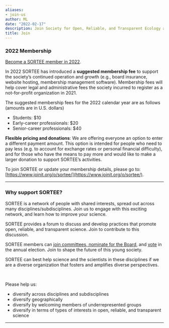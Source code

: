 ```yaml
---
aliases:
- join-us
author: ML
date: "2022-02-17"
description: Join Society for Open, Reliable, and Transparent Ecology and Evolutionary biology (SORTEE)
title: Join
---
```


### 2022 Membership   

[Become a SORTEE member in 2022](https://www.joinit.org/o/sortee/).

In 2022 SORTEE has introduced a **suggested membership fee** to support the society’s continued operation and growth (e.g., board insurance, website hosting, membership management software). Membership fees will help cover legal and administrative fees the society incurred to register as a not-for-profit organization in 2021.

The suggested membership fees for the 2022 calendar year are as follows (amounts are in U.S. dollars)    

*	Students: $10    
*	Early-career professionals: $20    
*	Senior-career professionals: $40    

**Flexible pricing and donations**: We are offering everyone an option to enter a different payment amount. This option is intended for people who need to pay less (e.g. to account for exchange rates or personal financial difficulty), and for those who have the means to pay more and would like to make a larger donation to support SORTEE’s activities. 

To join SORTEE or update your membership details, please go to: [https://www.joinit.org/o/sortee/](https://www.joinit.org/o/sortee/).

----

### Why support SORTEE?  

SORTEE is a network of people with shared interests, spread out across many disciplines/subdisciplines. Join us to engage with this exciting network, and learn how to improve your science.       

SORTEE provides a forum to discuss and develop practices that promote open, reliable, and transparent science. Join to contribute to this discussion.   

SORTEE members can [join committees, nominate for the Board](https://www.sortee.org/people/), and [vote](https://www.sortee.org/bylaws/) in the annual election. Join to shape the future of this young society. 

SORTEE can best help science and the scientists in these disciplines if we are a diverse organization that fosters and amplifies diverse perspectives.   

&nbsp;

Please help us:   

* diversify across disciplines and subdisciplines   
* diversify geographically  
* diversify by welcoming members of underrepresented groups   
* diversify in terms of types of interests in open, reliable, and transparent science   

----